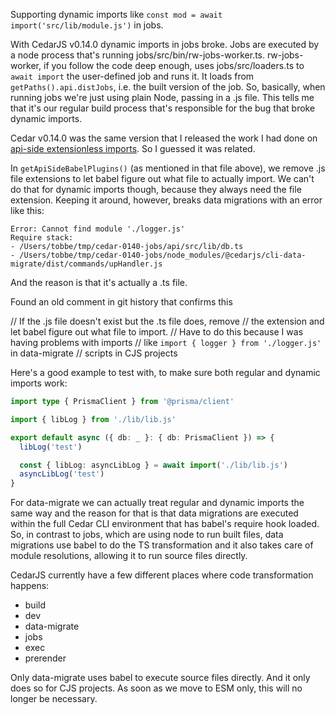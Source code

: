 Supporting dynamic imports like `const mod = await import('src/lib/module.js')`
in jobs.

With CedarJS v0.14.0 dynamic imports in jobs broke. Jobs are executed by a node
process that's running jobs/src/bin/rw-jobs-worker.ts. rw-jobs-worker, if you
follow the code deep enough, uses jobs/src/loaders.ts to `await import` the
user-defined job and runs it. It loads from `getPaths().api.distJobs`, i.e. the
built version of the job.
So, basically, when running jobs we're just using plain Node, passing in a .js
file. This tells me that it's our regular build process that's responsible for
the bug that broke dynamic imports.

Cedar v0.14.0 was the same version that I released the work I had done on
[api-side extensionless imports](./api-extensionless-imports.md). So I guessed
it was related.

In `getApiSideBabelPlugins()` (as mentioned in that file above), we remove .js
file extensions to let babel figure out what file to actually import. We can't
do that for dynamic imports though, because they always need the file extension.
Keeping it around, however, breaks data migrations with an error like this:

```
Error: Cannot find module './logger.js'
Require stack:
- /Users/tobbe/tmp/cedar-0140-jobs/api/src/lib/db.ts
- /Users/tobbe/tmp/cedar-0140-jobs/node_modules/@cedarjs/cli-data-migrate/dist/commands/upHandler.js
```

And the reason is that it's actually a .ts file.

Found an old comment in git history that confirms this

// If the .js file doesn't exist but the .ts file does, remove
// the extension and let babel figure out what file to import.
// Have to do this because I was having problems with imports
// like `import { logger } from './logger.js'` in data-migrate
// scripts in CJS projects

Here's a good example to test with, to make sure both regular and dynamic
imports work:

```ts
import type { PrismaClient } from '@prisma/client'

import { libLog } from './lib/lib.js'

export default async ({ db: _ }: { db: PrismaClient }) => {
  libLog('test')

  const { libLog: asyncLibLog } = await import('./lib/lib.js')
  asyncLibLog('test')
}
```

For data-migrate we can actually treat regular and dynamic imports the same way
and the reason for that is that data migrations are executed within the full
Cedar CLI environment that has babel's require hook loaded. So, in contrast to
jobs, which are using node to run built files, data migrations use babel to do
the TS transformation and it also takes care of module resolutions, allowing it
to run source files directly.

CedarJS currently have a few different places where code transformation happens:

- build
- dev
- data-migrate
- jobs
- exec
- prerender

Only data-migrate uses babel to execute source files directly. And it only does
so for CJS projects. As soon as we move to ESM only, this will no longer be
necessary.
